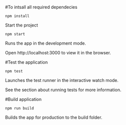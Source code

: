 #To intsall all required dependecies

`npm install`

Start the project

`npm start`

Runs the app in the development mode.

Open http://localhost:3000 to view it in the browser.

#Test the application

`npm test`

Launches the test runner in the interactive watch mode.

See the section about running tests for more information.

#Build application

`npm run build`

Builds the app for production to the build folder.
